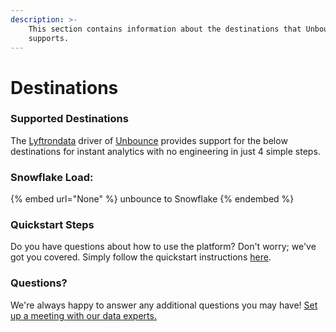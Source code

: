 ```yaml
---
description: >-
    This section contains information about the destinations that Unbounce
    supports.
---
```


# Destinations

### Supported Destinations

The [Lyftrondata](https://www.lyftrondata.com/) driver of [Unbounce](None) provides support for the below destinations for instant analytics with no engineering in just 4 simple steps.

### Snowflake Load:

{% embed url="None" %}
unbounce to Snowflake
{% endembed %}

### Quickstart Steps

Do you have questions about how to use the platform? Don't worry; we've got you covered. Simply follow the quickstart instructions [here](README.md).

### Questions? <a href="#questions" id="questions"></a>

We're always happy to answer any additional questions you may have! [Set up a meeting with our data experts.](https://www.lyftrondata.com/book-a-meeting/)
